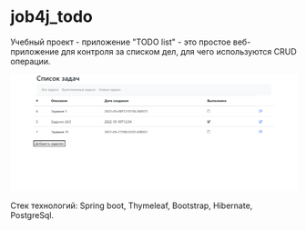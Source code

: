 # job4j_todo
Учебный проект - приложение "TODO list" - это простое веб-приложение для контроля за списком дел, для чего используются CRUD операции.

![Image of level](/images/taskList.png)

Стек технологий: Spring boot, Thymeleaf, Bootstrap, Hibernate, PostgreSql.

